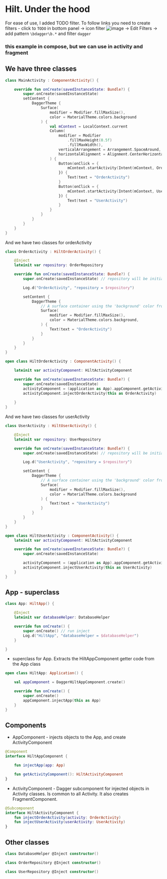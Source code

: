 # Hilt. Under the hood

For ease of use, I added TODO filter. To follow links you need to create filters - click to `TODO`
in bottom panel -> icon
filter ![image](https://user-images.githubusercontent.com/121166010/214673108-b36497d7-85a4-4086-8beb-c6e8dbe297ad.png)
-> Edit Filters -> add pattern `\bdagger\b.*` and filter `dagger`

### this example in compose, but we can use in activity and fragment

## We have three classes

```kotlin
class MainActivity : ComponentActivity() {

    override fun onCreate(savedInstanceState: Bundle?) {
        super.onCreate(savedInstanceState)
        setContent {
            DaggerTheme {
                Surface(
                    modifier = Modifier.fillMaxSize(),
                    color = MaterialTheme.colors.background
                ) {
                    val mContext = LocalContext.current
                    Column(
                        modifier = Modifier
                            .fillMaxHeight(0.5f)
                            .fillMaxWidth(),
                        verticalArrangement = Arrangement.SpaceAround,
                        horizontalAlignment = Alignment.CenterHorizontally
                    ) {
                        Button(onClick = {
                            mContext.startActivity(Intent(mContext, OrderActivity::class.java))
                        }) {
                            Text(text = "OrderActivity") 
                        }
                        Button(onClick = {
                            mContext.startActivity(Intent(mContext, UserActivity::class.java))
                        }) {
                            Text(text = "UserActivity")
                        }
                    }
                }
            }
        }
    }
}
```

 And we have two classes for orderActivity
```kotlin
class OrderActivity : HiltOrderActivity() {

    @Inject
    lateinit var repository: OrderRepository

    override fun onCreate(savedInstanceState: Bundle?) {
        super.onCreate(savedInstanceState) // repository will be initialized here

        Log.d("OrderActivity", "repository = $repository")

        setContent {
            DaggerTheme {
                // A surface container using the 'background' color from the theme
                Surface(
                    modifier = Modifier.fillMaxSize(),
                    color = MaterialTheme.colors.background,
                ) {
                    Text(text = "OrderActivity")
                }
            }
        }
    }
}
```

```kotlin
open class HiltOrderActivity : ComponentActivity() {

    lateinit var activityComponent: HiltActivityComponent

    override fun onCreate(savedInstanceState: Bundle?) {
        super.onCreate(savedInstanceState)
        activityComponent = (application as App).appComponent.getActivityComponent()
        activityComponent.injectOrderActivity(this as OrderActivity)
        
    }
}
```

And we have two classes for userActivity
```kotlin
class UserActivity : HiltUserActivity() {

    @Inject
    lateinit var repository: UserRepository

    override fun onCreate(savedInstanceState: Bundle?) {
        super.onCreate(savedInstanceState) // repository will be initialized here

        Log.d("UserActivity", "repository = $repository")

        setContent {
            DaggerTheme {
                // A surface container using the 'background' color from the theme
                Surface(
                    modifier = Modifier.fillMaxSize(),
                    color = MaterialTheme.colors.background
                ) {
                    Text(text = "UserActivity")
                }
            }
        }
    }
}
```

```kotlin
open class HiltUserActivity : ComponentActivity() {
    lateinit var activityComponent: HiltActivityComponent

    override fun onCreate(savedInstanceState: Bundle?) {
        super.onCreate(savedInstanceState)

        activityComponent = (application as App).appComponent.getActivityComponent()
        activityComponent.injectUserActivity(this as UserActivity)
    }
}
```

## App - superclass
```kotlin
class App: HiltApp() {

    @Inject
    lateinit var databaseHelper: DatabaseHelper

    override fun onCreate() {
        super.onCreate() // run inject
        Log.d("HiltApp", "databaseHelper = $databaseHelper")
    }

}
```
* superclass for App. Extracts the HiltAppComponent getter code from the App class
```kotlin
open class HiltApp: Application() {

    val appComponent = DaggerHiltAppComponent.create()

    override fun onCreate() {
        super.onCreate()
        appComponent.injectApp(this as App)
    }
}
```

## Components

* AppComponent - injects objects to the App, and create ActivityComponent
```kotlin
@Component
interface HiltAppComponent {

    fun injectApp(app: App)

    fun getActivityComponent(): HiltActivityComponent
}
```

* ActivityComponent - Dagger subcomponent for injected objects in Activity classes. Is common to all Activity. It also creates FragmentComponent.
```kotlin
@Subcomponent
interface HiltActivityComponent {
    fun injectOrderActivity(activity: OrderActivity)
    fun injectUserActivity(userActivity: UserActivity)
}
```
## Other classes
```kotlin
class DatabaseHelper @Inject constructor()

class OrderRepository @Inject constructor()

class UserRepository @Inject constructor()
```